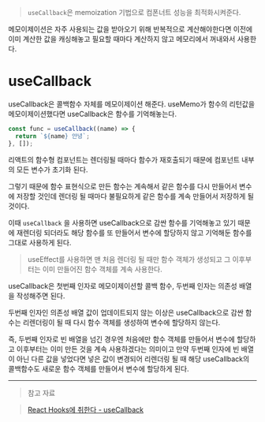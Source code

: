 > `useCallback`은 memoization 기법으로 컴폰너트 성능을 최적화시켜준다.

메모이제이션은 자주 사용되는 값을 받아오기 위해 반복적으로 계산해야한다면 이전에 이미 계산한 값을 캐싱해놓고 필요할 때마다 계산하지 않고 메모리에서 꺼내와서 사용한다.

# useCallback

useCallback은 콜백함수 자체를 메모이제이션 해준다.
useMemo가 함수의 리턴값을 메모이제이션했다면 useCallback은 함수를 기억해놓는다.

```jsx
const func = useCallback((name) => {
  return `${name} 안녕`;
}, []);
```

리액트의 함수형 컴포넌트는 렌더링될 때마다 함수가 재호출되기 때문에 컴포넌트 내부의 모든 변수가 초기화 된다.

그렇기 때문에 함수 표현식으로 만든 함수는 계속해서 같은 함수를 다시 만들어서 변수에 저장할 것인데 렌더링 될 때마다 불필요하게 같은 함수를 계속 만들어서 저장하게 될 것이다.

이때 `useCallback` 을 사용하면 useCallback으로 감싼 함수를 기억해놓고 있기 때문에 재렌더링 되더라도 해당 함수를 또 만들어서 변수에 할당하지 않고 기억해둔 함수를 그대로 사용하게 된다.

> useEffect를 사용하면 맨 처음 렌더링 될 때만 함수 객체가 생성되고 그 이후부터는 이미 만들어진 함수 객체를 계속 사용한다.

useCallback은 첫번째 인자로 메모이제이션할 콜백 함수, 두번째 인자는 의존성 배열을 작성해주면 된다.

두번째 인자인 의존성 배열 값이 업데이트되지 않는 이상은 useCallback으로 감싼 함수는 리렌더링이 될 때 다시 함수 객체를 생성하여 변수에 할당하지 않는다.

즉, 두번째 인자로 빈 배열을 넘긴 경우엔 처음에만 함수 객체를 만들어서 변수에 할당하고 이후부터는 이미 만든 것을 계속 사용하겠다는 의미이고 만약 두번째 인자에 빈 배열이 아닌 다른 값을 넣었다면 넣은 값이 변경되어 리렌더링 될 때 해당 useCallback의 콜백함수도 새로운 함수 객체를 만들어서 변수에 할당하게 된다.

---

> 참고 자료

> [React Hooks에 취한다 - useCallback](https://www.youtube.com/watch?v=XfUF9qLa3mU&list=PLZ5oZ2KmQEYjwhSxjB_74PoU6pmFzgVMO&index=7)
